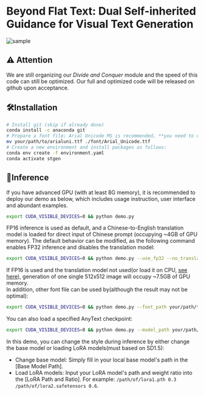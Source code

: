# Beyond Flat Text: Dual Self-inherited Guidance for Visual Text Generation

![sample](docs/paper_teaser.png "sample")


## ⚠️ Attention
We are still organizing our *Divide and Conquer* module and the speed of this code can still be optimized. Our full and optimized code will be released on github upon acceptance.  

## 🛠Installation
```bash
# Install git (skip if already done)
conda install -c anaconda git
# Prepare a font file; Arial Unicode MS is recommended, **you need to download it on your own**
mv your/path/to/arialuni.ttf ./font/Arial_Unicode.ttf
# Create a new environment and install packages as follows:
conda env create -f environment.yaml
conda activate stgen
```

## 🔮Inference
If you have advanced GPU (with at least 8G memory), it is recommended to deploy our demo as below, which includes usage instruction, user interface and abundant examples.
```bash
export CUDA_VISIBLE_DEVICES=0 && python demo.py
```
FP16 inference is used as default, and a Chinese-to-English translation model is loaded for direct input of Chinese prompt (occupying ~4GB of GPU memory). The default behavior can be modified, as the following command enables FP32 inference and disables the translation model:
```bash
export CUDA_VISIBLE_DEVICES=0 && python demo.py --use_fp32 --no_translator
```
If FP16 is used and the translation model not used(or load it on CPU, [see here](https://github.com/tyxsspa/AnyText/issues/33)), generation of one single 512x512 image will occupy ~7.5GB of GPU memory.  
In addition, other font file can be used by(although the result may not be optimal):
```bash
export CUDA_VISIBLE_DEVICES=0 && python demo.py --font_path your/path/to/font/file.ttf
```
You can also load a specified AnyText checkpoint:
```bash
export CUDA_VISIBLE_DEVICES=0 && python demo.py --model_path your/path/to/your/own/anytext.ckpt
```

In this demo, you can change the style during inference by either change the base model or loading LoRA models(must based on SD1.5):  
- Change base model: Simply fill in your local base model's path in the [Base Model Path].  
- Load LoRA models: Input your LoRA model's path and weight ratio into the [LoRA Path and Ratio]. For example: `/path/of/lora1.pth 0.3 /path/of/lora2.safetensors 0.6`.



